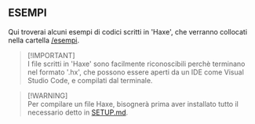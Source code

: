 ## ESEMPI
Qui troverai alcuni esempi di codici scritti in 'Haxe', che verranno collocati nella cartella [/esempi](./esempi).

> [!IMPORTANT]\
> I file scritti in 'Haxe' sono facilmente riconoscibili perchè terminano nel formato '.hx', che possono essere aperti da un IDE come Visual Studio Code, e compilati dal terminale.

> [!WARNING]\
> Per compilare un file Haxe, bisognerà prima aver installato tutto il necessario detto in [SETUP.md](./SETUP.md).
